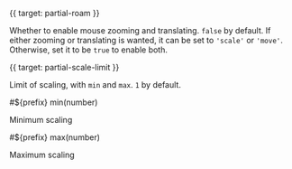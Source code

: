 
{{ target: partial-roam }}

Whether to enable mouse zooming and translating. `false` by default. If either zooming or translating is wanted, it can be set to `'scale'` or `'move'`. Otherwise, set it to be `true` to enable both.




{{ target: partial-scale-limit }}

Limit of scaling, with `min` and `max`. `1` by default.

#${prefix} min(number)

Minimum scaling

#${prefix} max(number)

Maximum scaling

